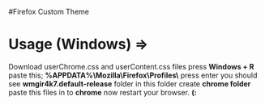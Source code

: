 #Firefox Custom Theme
<h1>Usage (Windows) =></h1>
<p> Download userChrome.css and userContent.css files press <b>Windows + R</b> paste this; <b>%APPDATA%\Mozilla\Firefox\Profiles\</b> press enter you should see <b>wmgir4k7.default-release</b> folder in this folder create <b>chrome folder</b> paste this files in to <b>chrome</b> now restart your browser. <b>(:</b> </p>
